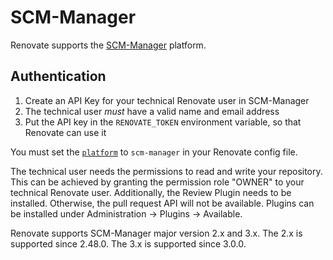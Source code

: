 # SCM-Manager

Renovate supports the [SCM-Manager](https://scm-manager.org) platform.

## Authentication

1. Create an API Key for your technical Renovate user in SCM-Manager
1. The technical user _must_ have a valid name and email address
1. Put the API key in the `RENOVATE_TOKEN` environment variable, so that Renovate can use it

You must set the [`platform`](https://docs.renovatebot.com/self-hosted-configuration/#platform) to `scm-manager` in your Renovate config file.

The technical user needs the permissions to read and write your repository.
This can be achieved by granting the permission role "OWNER" to your technical Renovate user.
Additionally, the Review Plugin needs to be installed.
Otherwise, the pull request API will not be available.
Plugins can be installed under Administration -> Plugins -> Available.

Renovate supports SCM-Manager major version 2.x and 3.x.
The 2.x is supported since 2.48.0.
The 3.x is supported since 3.0.0.
